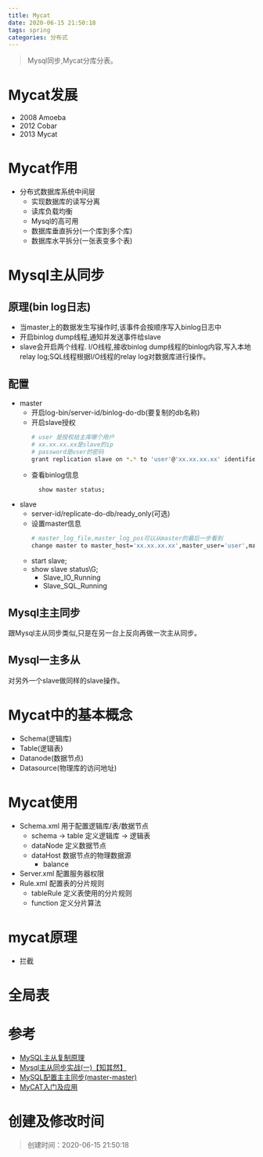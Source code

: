 ```yaml
---
title: Mycat
date: 2020-06-15 21:50:18
tags: spring
categories: 分布式
---
```

>Mysql同步,Mycat分库分表。

<!--more-->
# Mycat发展
- 2008 Amoeba
- 2012 Cobar
- 2013 Mycat

# Mycat作用
- 分布式数据库系统中间层
  + 实现数据库的读写分离
  + 读库负载均衡
  + Mysql的高可用
  + 数据库垂直拆分(一个库到多个库)
  + 数据库水平拆分(一张表变多个表)

# Mysql主从同步
## 原理(bin log日志)
- 当master上的数据发生写操作时,该事件会按顺序写入binlog日志中
- 开启binlog dump线程,通知并发送事件给slave
- slave会开启两个线程. I/O线程,接收binlog dump线程的binlog内容,写入本地relay log;SQL线程根据I/O线程的relay log对数据库进行操作。

## 配置
- master
  * 开启log-bin/server-id/binlog-do-db(要复制的db名称)
  * 开启slave授权
    ```bash
    # user 是授权给主库哪个用户
    # xx.xx.xx.xx是slave的ip
    # password是user的密码
    grant replication slave on *.* to 'user'@'xx.xx.xx.xx' identified by 'password';
    ```
  * 查看binlog信息
    ```mysql
      show master status;
    ```
- slave
  * server-id/replicate-do-db/ready_only(可选)
  * 设置master信息
    ```bash
    # master_log_file,master_log_pos可以从master的最后一步看到
    change master to master_host='xx.xx.xx.xx',master_user='user',master_password='password',master_log_file='xxx',master_log_pos=xxx;
    ```
  * start slave;
  * show slave status\G; 
    + Slave_IO_Running
    + Slave_SQL_Running 

## Mysql主主同步
跟Mysql主从同步类似,只是在另一台上反向再做一次主从同步。

## Mysql一主多从
对另外一个slave做同样的slave操作。


# Mycat中的基本概念
- Schema(逻辑库)
- Table(逻辑表)
- Datanode(数据节点)
- Datasource(物理库的访问地址)

# Mycat使用
- Schema.xml 用于配置逻辑库/表/数据节点
  + schema -> table 定义逻辑库 -> 逻辑表
  + dataNode 定义数据节点
  + dataHost 数据节点的物理数据源
    * balance 
- Server.xml 配置服务器权限
- Rule.xml 配置表的分片规则
  + tableRule 定义表使用的分片规则
  + function 定义分片算法


# mycat原理
- 拦截

# 全局表


# 参考
- [MySQL主从复制原理](https://juejin.im/post/5ca2a176f265da30ba5b0b91)
- [Mysql主从同步实战(一)【知其然】](https://juejin.im/post/5c9d8109f265da612f1bb019)
- [MySQL配置主主同步(master-master)](https://www.jianshu.com/p/0adcef2d6b05)
- [MyCAT入门及应用](https://www.imooc.com/learn/951)

# 创建及修改时间
> 创建时间：2020-06-15 21:50:18
